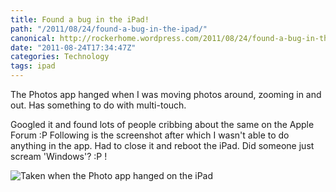 ```yaml
---
title: Found a bug in the iPad!
path: "/2011/08/24/found-a-bug-in-the-ipad/"
canonical: http://rockerhome.wordpress.com/2011/08/24/found-a-bug-in-the-ipad/
date: "2011-08-24T17:34:47Z"
categories: Technology
tags: ipad
---
```

The Photos app hanged when I was moving photos around, zooming in and out. Has something to do with multi-touch. <span class="more"></span>

Googled it and found lots of people cribbing about the same on the Apple Forum :P Following is the screenshot after which I wasn't able to do anything in the app. Had to close it and reboot the iPad. Did someone just scream 'Windows'? :P !

![Taken when the Photo app hanged on the iPad](http://rockerhome.files.wordpress.com/2011/08/photo.png)